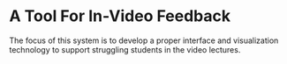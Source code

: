 # A Tool For In-Video Feedback

The focus of this system is to develop a proper interface and
visualization technology to support struggling students in the
video lectures.